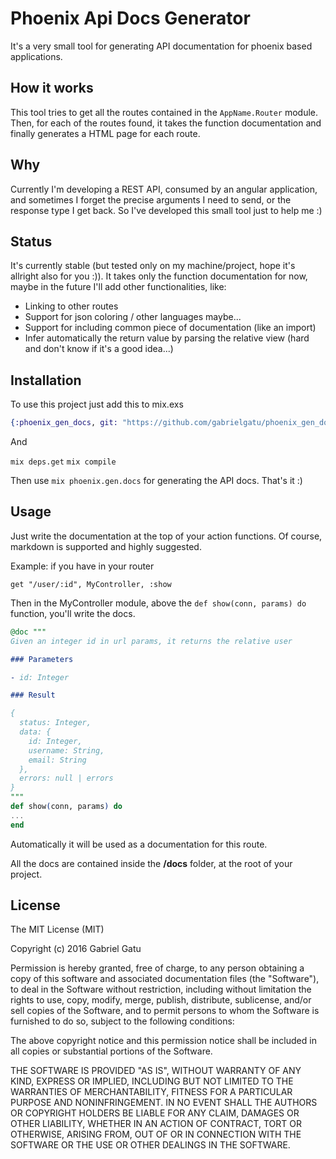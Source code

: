 # Phoenix Api Docs Generator

It's a very small tool for generating API documentation for phoenix based applications.

## How it works

This tool tries to get all the routes contained in the `AppName.Router` module. Then, for each
of the routes found, it takes the function documentation and finally generates a HTML page for
each route.

## Why

Currently I'm developing a REST API, consumed by an angular application, and sometimes I forget
the precise arguments I need to send, or the response type I get back. 
So I've developed this small tool just to help me :)

## Status

It's currently stable (but tested only on my machine/project, hope it's allright also for you :)). It takes
only the function documentation for now, maybe in the future I'll add other functionalities, like:

- Linking to other routes
- Support for json coloring / other languages maybe...
- Support for including common piece of documentation (like an import)
- Infer automatically the return value by parsing the relative view (hard and don't know if it's a good idea...)

## Installation

To use this project just add this to mix.exs

```elixir
{:phoenix_gen_docs, git: "https://github.com/gabrielgatu/phoenix_gen_docs", only: :dev}
```

And

`mix deps.get`
`mix compile`

Then use `mix phoenix.gen.docs` for generating the API docs. That's it :)

## Usage

Just write the documentation at the top of your action functions. Of course,
markdown is supported and highly suggested.

Example: if you have in your router

`get "/user/:id", MyController, :show`

Then in the MyController module, above
the `def show(conn, params) do` function,
you'll write the docs.

```elixir
@doc """
Given an integer id in url params, it returns the relative user

### Parameters

- id: Integer

### Result

{
  status: Integer,
  data: {
    id: Integer,
    username: String,
    email: String
  },
  errors: null | errors
}
"""
def show(conn, params) do
...
end
```

Automatically it will be used as a documentation for this route.

All the docs are contained inside the **/docs** folder, at the root
of your project.

## License

The MIT License (MIT)

Copyright (c) 2016 Gabriel Gatu

Permission is hereby granted, free of charge, to any person obtaining a copy of this software and associated documentation files (the "Software"), to deal in the Software without restriction, including without limitation the rights to use, copy, modify, merge, publish, distribute, sublicense, and/or sell copies of the Software, and to permit persons to whom the Software is furnished to do so, subject to the following conditions:

The above copyright notice and this permission notice shall be included in all copies or substantial portions of the Software.

THE SOFTWARE IS PROVIDED "AS IS", WITHOUT WARRANTY OF ANY KIND, EXPRESS OR IMPLIED, INCLUDING BUT NOT LIMITED TO THE WARRANTIES OF MERCHANTABILITY, FITNESS FOR A PARTICULAR PURPOSE AND NONINFRINGEMENT. IN NO EVENT SHALL THE AUTHORS OR COPYRIGHT HOLDERS BE LIABLE FOR ANY CLAIM, DAMAGES OR OTHER LIABILITY, WHETHER IN AN ACTION OF CONTRACT, TORT OR OTHERWISE, ARISING FROM, OUT OF OR IN CONNECTION WITH THE SOFTWARE OR THE USE OR OTHER DEALINGS IN THE SOFTWARE.
